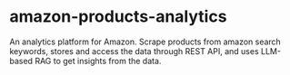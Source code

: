 # amazon-products-analytics
An analytics platform for Amazon. Scrape products from amazon search keywords, stores and access the data through REST API, and uses LLM-based RAG to get insights from the data.
